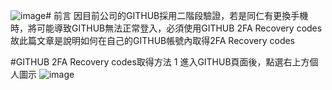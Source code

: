 ![image](https://github.com/Kimi-Hsueh/test-md/assets/144294882/3f8f605e-a79a-4888-9b70-648acf31299b)# 前言
因目前公司的GITHUB採用二階段驗證，若是同仁有更換手機時，將可能導致GITHUB無法正常登入，必須使用GITHUB 2FA Recovery codes
故此篇文章是說明如何在自己的GITHUB帳號內取得2FA Recovery codes

#GITHUB 2FA Recovery codes取得方法
1 進入GITHUB頁面後，點選右上方個人圖示
![image](https://github.com/Kimi-Hsueh/test-md/assets/144294882/96e29c4b-b8c4-4801-b5d5-60c34c13abce)
